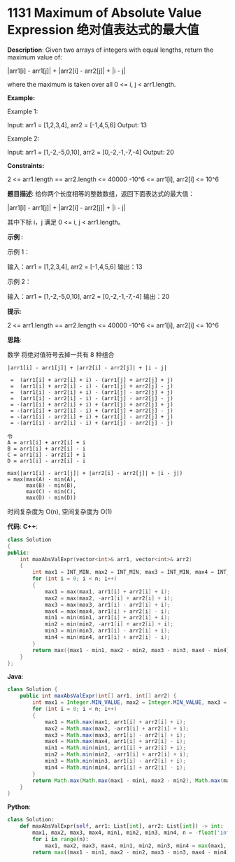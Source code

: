 # 1131 Maximum of Absolute Value Expression 绝对值表达式的最大值

__Description__:
Given two arrays of integers with equal lengths, return the maximum value of:

|arr1[i] - arr1[j]| + |arr2[i] - arr2[j]| + |i - j|

where the maximum is taken over all 0 <= i, j < arr1.length.

__Example:__

Example 1:

Input: arr1 = [1,2,3,4], arr2 = [-1,4,5,6]
Output: 13

Example 2:

Input: arr1 = [1,-2,-5,0,10], arr2 = [0,-2,-1,-7,-4]
Output: 20

__Constraints:__

2 <= arr1.length == arr2.length <= 40000
-10^6 <= arr1[i], arr2[i] <= 10^6

__题目描述__:
给你两个长度相等的整数数组，返回下面表达式的最大值：

|arr1[i] - arr1[j]| + |arr2[i] - arr2[j]| + |i - j|

其中下标 i，j 满足 0 <= i, j < arr1.length。

__示例 :__

示例 1：

输入：arr1 = [1,2,3,4], arr2 = [-1,4,5,6]
输出：13

示例 2：

输入：arr1 = [1,-2,-5,0,10], arr2 = [0,-2,-1,-7,-4]
输出：20

__提示:__

2 <= arr1.length == arr2.length <= 40000
-10^6 <= arr1[i], arr2[i] <= 10^6

__思路__:

数学
将绝对值符号去掉一共有 8 种组合

```text
|arr1[i] - arr1[j]| + |arr2[i] - arr2[j]| + |i - j|
 
 =  (arr1[i] + arr2[i] + i) - (arr1[j] + arr2[j] + j)
 =  (arr1[i] + arr2[i] - i) - (arr1[j] + arr2[j] - j)
 =  (arr1[i] - arr2[i] + i) - (arr1[j] - arr2[j] + j)
 =  (arr1[i] - arr2[i] - i) - (arr1[j] - arr2[j] - j)
 = -(arr1[i] + arr2[i] + i) + (arr1[j] + arr2[j] + j)
 = -(arr1[i] + arr2[i] - i) + (arr1[j] + arr2[j] - j)
 = -(arr1[i] - arr2[i] + i) + (arr1[j] - arr2[j] + j)
 = -(arr1[i] - arr2[i] - i) + (arr1[j] - arr2[j] - j)
 
令
A = arr1[i] + arr2[i] + i
B = arr1[i] + arr2[i] - i
C = arr1[i] - arr2[i] + i
D = arr1[i] - arr2[i] - i

max(|arr1[i] - arr1[j]| + |arr2[i] - arr2[j]| + |i - j|)
= max(max(A) - min(A),
      max(B) - min(B),
      max(C) - min(C),
      max(D) - min(D))
```

时间复杂度为 O(n), 空间复杂度为 O(1)

__代码__:
__C++__:

```C++
class Solution 
{
public:
    int maxAbsValExpr(vector<int>& arr1, vector<int>& arr2) 
    {
        int max1 = INT_MIN, max2 = INT_MIN, max3 = INT_MIN, max4 = INT_MIN, min1 = INT_MAX, min2 = INT_MAX, min3 = INT_MAX, min4 = INT_MAX, n = arr1.size();
        for (int i = 0; i < n; i++)
        {
            max1 = max(max1, arr1[i] + arr2[i] + i);
            max2 = max(max2, -arr1[i] + arr2[i] + i);
            max3 = max(max3, arr1[i] - arr2[i] + i);
            max4 = max(max4, arr1[i] + arr2[i] - i);
            min1 = min(min1, arr1[i] + arr2[i] + i);
            min2 = min(min2, -arr1[i] + arr2[i] + i);
            min3 = min(min3, arr1[i] - arr2[i] + i);
            min4 = min(min4, arr1[i] + arr2[i] - i);
        }
        return max({max1 - min1, max2 - min2, max3 - min3, max4 - min4});
    }
};
```

__Java__:

```Java
class Solution {
    public int maxAbsValExpr(int[] arr1, int[] arr2) {
        int max1 = Integer.MIN_VALUE, max2 = Integer.MIN_VALUE, max3 = Integer.MIN_VALUE, max4 = Integer.MIN_VALUE, min1 = Integer.MAX_VALUE, min2 = Integer.MAX_VALUE, min3 = Integer.MAX_VALUE, min4 = Integer.MAX_VALUE, n = arr1.length;
        for (int i = 0; i < n; i++)
        {
            max1 = Math.max(max1, arr1[i] + arr2[i] + i);
            max2 = Math.max(max2, -arr1[i] + arr2[i] + i);
            max3 = Math.max(max3, arr1[i] - arr2[i] + i);
            max4 = Math.max(max4, arr1[i] + arr2[i] - i);
            min1 = Math.min(min1, arr1[i] + arr2[i] + i);
            min2 = Math.min(min2, -arr1[i] + arr2[i] + i);
            min3 = Math.min(min3, arr1[i] - arr2[i] + i);
            min4 = Math.min(min4, arr1[i] + arr2[i] - i);
        }
        return Math.max(Math.max(max1 - min1, max2 - min2), Math.max(max3 - min3, max4 - min4));
    }
}
```

__Python__:

```Python
class Solution:
    def maxAbsValExpr(self, arr1: List[int], arr2: List[int]) -> int:
        max1, max2, max3, max4, min1, min2, min3, min4, n = -float('inf'), -float('inf'), -float('inf'), -float('inf'), float('inf'), float('inf'), float('inf'), float('inf'), len(arr1)
        for i in range(n):
            max1, max2, max3, max4, min1, min2, min3, min4 = max(max1, arr1[i] + arr2[i] + i), max(max2, -arr1[i] + arr2[i] + i), max(max3, arr1[i] - arr2[i] + i), max(max4, arr1[i] + arr2[i] - i), min(min1, arr1[i] + arr2[i] + i), min(min2, -arr1[i] + arr2[i] + i), min(min3, arr1[i] - arr2[i] + i), min(min4, arr1[i] + arr2[i] - i)
        return max((max1 - min1, max2 - min2, max3 - min3, max4 - min4))
```

